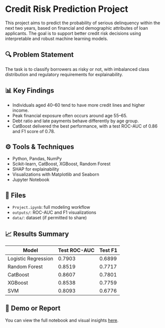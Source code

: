 # Credit Risk Prediction Project

This project aims to predict the probability of serious delinquency within the next two years, based on financial and demographic attributes of loan applicants. The goal is to support better credit risk decisions using interpretable and robust machine learning models.

## 🔍 Problem Statement
The task is to classify borrowers as risky or not, with imbalanced class distribution and regulatory requirements for explainability.

## 📊 Key Findings
- Individuals aged 40–60 tend to have more credit lines and higher income.
- Peak financial exposure often occurs around age 55–65.
- Debt ratio and late payments behave differently by age group.
- CatBoost delivered the best performance, with a test ROC-AUC of 0.86 and F1 score of 0.78.

## ⚙️ Tools & Techniques
- Python, Pandas, NumPy
- Scikit-learn, CatBoost, XGBoost, Random Forest
- SHAP for explainability
- Visualizations with Matplotlib and Seaborn
- Jupyter Notebook

## 📁 Files
- `Project.ipynb`: full modeling workflow
- `outputs/`: ROC-AUC and F1 visualizations
- `data/`: dataset (if permitted to share)

## 📈 Results Summary

| Model              | Test ROC-AUC | Test F1 |
|--------------------|--------------|---------|
| Logistic Regression| 0.7903       | 0.6899  |
| Random Forest      | 0.8519       | 0.7717  |
| CatBoost           | 0.8607       | 0.7801  |
| XGBoost            | 0.8538       | 0.7759  |
| SVM                | 0.8093       | 0.6776  |

## 📎 Demo or Report
You can view the full notebook and visual insights [here](./Project.ipynb).
